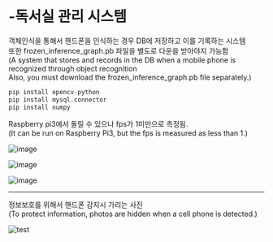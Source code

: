 # -독서실 관리 시스템  

객체인식을 통해서 핸드폰을 인식하는 경우 DB에 저장하고 이를 기록하는 시스템  
또한 frozen_inference_graph.pb 파일을 별도로 다운을 받아야지 가능함  
(A system that stores and records in the DB when a mobile phone is recognized through object recognition  
Also, you must download the frozen_inference_graph.pb file separately.)
```py
pip install opencv-python
pip install mysql.connector
pip install numpy
```

Raspberry pi3에서 돌릴 수 있으나 fps가 1미만으로 측정됨.  
(It can be run on Raspberry Pi3, but the fps is measured as less than 1.)

![image](https://github.com/JSHTIRED/-/assets/143377935/59012e24-916c-42ce-8f2f-b4515a0decea)

![image](https://github.com/JSHTIRED/-/assets/143377935/69a084a0-ced0-4e99-9bc6-08ea4e91b192)



![image](https://github.com/JSHTIRED/-/assets/143377935/82fafbb0-9b53-43c9-b7fd-ad66fd613c1c)

--- 
정보보호를 위해서 핸드폰 감지시 가리는 사진  
(To protect information, photos are hidden when a cell phone is detected.)

![test](https://github.com/JSHTIRED/control_study_room/assets/143377935/f3bc5ca6-292b-4f16-ba91-b42ec80b6702)

